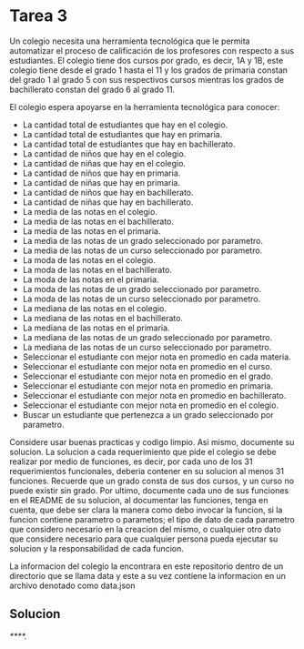 # Tarea 3

Un colegio necesita una herramienta tecnológica que le permita automatizar el proceso de calificación de los profesores con respecto a sus estudiantes. El colegio tiene dos cursos por grado, es decir, 1A y 1B, este colegio tiene desde el grado 1 hasta el 11 y los grados de primaria constan del grado 1 al grado 5 con sus respectivos cursos mientras los grados de bachillerato constan del grado 6 al grado 11.

El colegio espera apoyarse en la herramienta tecnológica para conocer:

-	La cantidad total de estudiantes que hay en el colegio.
-	La cantidad total de estudiantes que hay en primaria.
-	La cantidad total de estudiantes que hay en bachillerato.
-	La cantidad de niños que hay en el colegio.
-	La cantidad de niñas que hay en el colegio.
-	La cantidad de niños que hay en primaria.
-	La cantidad de niñas que hay en primaria.
-	La cantidad de niños que hay en bachillerato.
-	La cantidad de niñas que hay en bachillerato.
-	La media de las notas en el colegio.
-	La media de las notas en el bachillerato.
-	La media de las notas en el primaria.
-	La media de las notas de un grado seleccionado por parametro.
-	La media de las notas de un curso seleccionado por parametro.
-	La moda de las notas en el colegio.
-	La moda de las notas en el bachillerato.
-	La moda de las notas en el primaria.
-	La moda de las notas de un grado seleccionado por parametro.
-	La moda de las notas de un curso seleccionado por parametro.
-	La mediana de las notas en el colegio.
-	La mediana de las notas en el bachillerato.
-	La mediana de las notas en el primaria.
-	La mediana de las notas de un grado seleccionado por parametro.
-	La mediana de las notas de un curso seleccionado por parametro.
-	Seleccionar el estudiante con mejor nota en promedio en cada materia.
-	Seleccionar el estudiante con mejor nota en promedio en el curso.
-	Seleccionar el estudiante con mejor nota en promedio en el grado.
-	Seleccionar el estudiante con mejor nota en promedio en primaria.
-	Seleccionar el estudiante con mejor nota en promedio en bachillerato.
-	Seleccionar el estudiante con mejor nota en promedio en el colegio.
-	Buscar un estudiante que pertenezca a un grado seleccionado por parametro.

Considere usar buenas practicas y codigo limpio. Asi mismo, documente su solucion.
La solucion a cada requerimiento que pide el colegio se debe realizar por medio de funciones, es decir, por cada uno de los 31 requerimientos funcionales, deberia contener en su solucion al menos 31 funciones. Recuerde que un grado consta de sus dos cursos, y un curso no puede existir sin grado. Por ultimo, documente cada uno de sus funciones en el README de su solucion, al documentar las funciones, tenga en cuenta, que debe ser clara la manera como debo invocar la funcion, si la funcion contiene parametro o parametos; el tipo de dato de cada parametro que considero necesario en la creacion del mismo, o cualquier otro dato que considere necesario para que cualquier persona pueda ejecutar su solucion y la responsabilidad de cada funcion.

La informacion del colegio la encontrara en este repositorio dentro de un directorio que se llama data y este a su vez contiene la informacion en un archivo denotado como data.json

## Solucion

_****._
